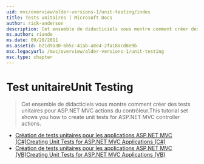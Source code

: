 ```yaml
---
uid: mvc/overview/older-versions-1/unit-testing/index
title: Tests unitaires | Microsoft Docs
author: rick-anderson
description: Cet ensemble de didacticiels vous montre comment créer des tests unitaires pour ASP.NET MVC actions du contrôleur.
ms.author: riande
ms.date: 09/28/2011
ms.assetid: b21d9a30-6b5c-41ab-a8e4-2fa18acd8e9b
msc.legacyurl: /mvc/overview/older-versions-1/unit-testing
msc.type: chapter
---
```

<a name="unit-testing"></a><span data-ttu-id="ec837-103">Test unitaire</span><span class="sxs-lookup"><span data-stu-id="ec837-103">Unit Testing</span></span>
====================
> <span data-ttu-id="ec837-104">Cet ensemble de didacticiels vous montre comment créer des tests unitaires pour ASP.NET MVC actions du contrôleur.</span><span class="sxs-lookup"><span data-stu-id="ec837-104">This tutorial set shows you how to create unit tests for ASP.NET MVC controller actions.</span></span>


- [<span data-ttu-id="ec837-105">Création de tests unitaires pour les applications ASP.NET MVC (C#)</span><span class="sxs-lookup"><span data-stu-id="ec837-105">Creating Unit Tests for ASP.NET MVC Applications (C#)</span></span>](creating-unit-tests-for-asp-net-mvc-applications-cs.md)
- [<span data-ttu-id="ec837-106">Création de tests unitaires pour les applications ASP.NET MVC (VB)</span><span class="sxs-lookup"><span data-stu-id="ec837-106">Creating Unit Tests for ASP.NET MVC Applications (VB)</span></span>](creating-unit-tests-for-asp-net-mvc-applications-vb.md)
